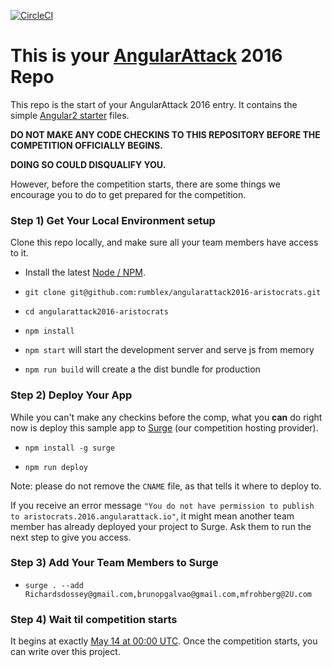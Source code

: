 [![CircleCI](https://circleci.com/gh/rumblex/angularattack2016-aristocrats.svg?style=svg&circle-token=84909f88286e89e0615f6e27d5c0f7e1c2b4f198)](https://circleci.com/gh/rumblex/angularattack2016-aristocrats)
# This is your [AngularAttack](https://www.angularattack.com) 2016 Repo

This repo is the start of your AngularAttack 2016 entry. It contains the simple [Angular2 starter](https://angular.io/docs/ts/latest/quickstart.html) files.

**DO NOT MAKE ANY CODE CHECKINS TO THIS REPOSITORY BEFORE THE COMPETITION OFFICIALLY BEGINS.**

**DOING SO COULD DISQUALIFY YOU.**


However, before the competition starts, there are some things we encourage you to do to get prepared for the competition.


### Step 1) Get Your Local Environment setup

Clone this repo locally, and make sure all your team members have access to it.

* Install the latest [Node / NPM](https://nodejs.org).

* `git clone git@github.com:rumblex/angularattack2016-aristocrats.git`

* `cd angularattack2016-aristocrats`

* `npm install`

* `npm start` will start the development server and serve js from memory

* `npm run build` will create a the dist bundle for production

### Step 2) Deploy Your App

While you can't make any checkins before the comp, what you **can** do right now is deploy this sample app to [Surge](https://surge.sh) (our competition hosting provider).

* `npm install -g surge`

* `npm run deploy`

Note: please do not remove the `CNAME` file, as that tells it where to deploy to.

If you receive an error message `"You do not have permission to publish to aristocrats.2016.angularattack.io"`, it might mean another team member has already deployed your project to Surge. Ask them to run the next step to give you access.

### Step 3) Add Your Team Members to Surge

* `surge . --add Richardsdossey@gmail.com,brunopgalvao@gmail.com,mfrohberg@2U.com`


### Step 4) Wait til competition starts

It begins at exactly [May 14 at 00:00 UTC](https://www.wolframalpha.com/input/?i=May+14,+2016+0:00+UTC). Once the competition starts,   you can write over this project.

